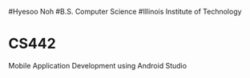 #Hyesoo Noh
#B.S. Computer Science
#Illinois Institute of Technology
# CS442

Mobile Application Development using Android Studio

